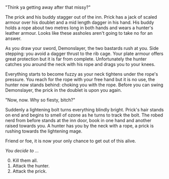 "Think ya getting away after that missy?"


The prick and his buddy stagger out of the inn. Prick has a jack of scaled armour over his doublet and a mid length dagger in his hand. His buddy holds a rope about two metres long in both hands and wears a hunter's leather armour. Looks like these assholes aren't going to take no for an answer.


As you draw your sword, Demonslayer, the two bastards rush at you. Side stepping: you avoid a dagger thrust to the rib cage. Your plate armour offers great protection but it is far from complete. Unfortunately the hunter catches you around the neck with his rope and drags you to your knees.


Everything starts to become fuzzy as your neck tightens under the rope's pressure. You reach for the rope with your free hand but it is no use, the hunter now stands behind: choking you with the rope. Before you can swing Demonslayer, the prick in the doublet is upon you again.


"Now, now. Why so fiesty, bitch?"


Suddenly a lightening bolt turns everything blindly bright. Prick's hair stands on end and begins to smell of ozone as he turns to track the bolt. The robed nerd from before stands at the inn door, book in one hand and another raised towards you. A hunter has you by the neck with a rope, a prick is rushing towards the lightening mage. 


Friend or foe, it is now your only chance to get out of this alive.


*You decide to ...*


  0. Kill them all.
  1. Attack the hunter.
  2. Attack the prick.
